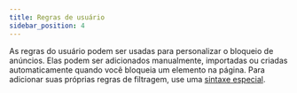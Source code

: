 ```yaml
---
title: Regras de usuário
sidebar_position: 4
---
```


As regras do usuário podem ser usadas para personalizar o bloqueio de anúncios. Elas podem ser adicionados manualmente, importadas ou criadas automaticamente quando você bloqueia um elemento na página. Para adicionar suas próprias regras de filtragem, use uma [sintaxe especial](/general/ad-filtering/create-own-filters).
